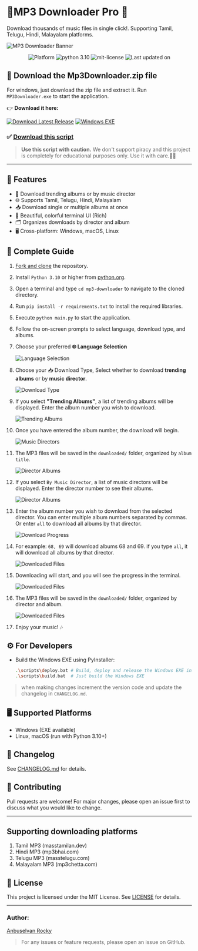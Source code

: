 # 🎼️MP3 Downloader Pro 🎺

Download thousands of music files in single click!. Supporting Tamil, Telugu, Hindi, Malayalam platforms.

![MP3 Downloader Banner](screenshots/banner.png)

<p align="center">
  <img src="https://img.shields.io/badge/Platform-Windows%20%7C%20macOS%20%7C%20Linux-blue"  alt="Platform"/>
  <img src="https://img.shields.io/badge/Python-3.10%2B-brightgreen" alt="python 3.10"/>
  <img src="https://img.shields.io/badge/License-MIT-yellow" alt="mit-license" />
  <img src="https://img.shields.io/github/last-commit/anburocky3/mp3-downloader/main?label=Last%20updated%20on" alt="Last updated on" />
</p>

## 🚀 Download the Mp3Downloader.zip file 
For windows, just download the zip file and extract it. Run `MP3Downloader.exe` to start the application. 

👉  **Download it here:**

[![Download Latest Release](https://img.shields.io/github/v/release/anburocky3/mp3-downloader?label=Download%20Latest)](https://github.com/anburocky3/mp3-downloader/releases/latest)
[![Windows EXE](https://img.shields.io/badge/Windows-EXE-blue?logo=windows)](https://github.com/anburocky3/mp3-downloader/releases/latest/download/mp3-downloader.exe)

### ✅ [Download this script](https://github.com/anburocky3/mp3-downloader/fork)

> **Use this script with caution.** We don't support piracy and this project is completely for educational purposes only. Use it with care.🥰💖

---

## 🎉 Features
- 🎵 Download trending albums or by music director
- 🌐 Supports Tamil, Telugu, Hindi, Malayalam
- 📥 Download single or multiple albums at once
- 🎨 Beautiful, colorful terminal UI (Rich)
- 🗂️ Organizes downloads by director and album
- 🖥️ Cross-platform: Windows, macOS, Linux


## 🚀 Complete Guide

1. [Fork and clone](https://github.com/anburocky3/mp3-downloader/fork) the repository.
2. Install `Python 3.10` or higher from [python.org](https://www.python.org/downloads/).
3. Open a terminal and type `cd mp3-downloader` to navigate to the cloned directory.
4. Run `pip install -r requirements.txt` to install the required libraries.
5. Execute `python main.py` to start the application.
6. Follow the on-screen prompts to select language, download type, and albums.

7. Choose your preferred **🌐 Language Selection**

    ![Language Selection](screenshots/1.png)

8. Choose your 📥 Download Type, Select whether to download **trending albums** or by **music director**.

    ![Download Type](screenshots/2.png)

9. If you select **"Trending Albums"**, a list of trending albums will be displayed. Enter the album number you wish to download.

    ![Trending Albums](screenshots/3.png)

10. Once you have entered the album number, the download will begin.

    ![Music Directors](screenshots/4.png)
 
11. The MP3 files will be saved in the `downloaded/` folder, organized by `album title`.
 
    ![Director Albums](screenshots/5.png)
 
12. If you select `By Music Director`, a list of music directors will be displayed. Enter the director number to see their albums.
 
    ![Director Albums](screenshots/6.png)
 
13. Enter the album number you wish to download from the selected director. You can enter multiple album numbers separated by commas. Or enter `all` to download all albums by that director.
    
    ![Download Progress](screenshots/7.png)
   
14. For example: `68, 69` will download albums 68 and 69. if you type `all`, it will download all albums by that director.
  
    ![Downloaded Files](screenshots/8.png)

15. Downloading will start, and you will see the progress in the terminal.

    ![Downloaded Files](screenshots/9.png)

16. The MP3 files will be saved in the `downloaded/` folder, organized by director and album.

    ![Downloaded Files](screenshots/10.png)

17. Enjoy your music! 🎶

## ⚙️ For Developers
- Build the Windows EXE using PyInstaller:
  ```bash
  .\scripts\deploy.bat # Build, deploy and release the Windows EXE in zip format
  .\scripts\build.bat  # Just build the Windows EXE
  ```
> when making changes increment the version code and update the changelog in `CHANGELOG.md`.


## 🖥️ Supported Platforms
- Windows (EXE available)
- Linux, macOS (run with Python 3.10+)

## 📑 Changelog
See [CHANGELOG.md](CHANGELOG.md) for details.

## 🤝 Contributing

Pull requests are welcome! For major changes, please open an issue first to discuss what you would like to change.

---

## Supporting downloading platforms
1. Tamil MP3 (masstamilan.dev)
2. Hindi MP3 (mp3bhai.com)
3. Telugu MP3 (masstelugu.com)
4. Malayalam MP3 (mp3chetta.com)

## 📄 License

This project is licensed under the MIT License. See [LICENSE](LICENSE) for details.

---

### Author:
[Anbuselvan Rocky](https://fb.com/anburocky3)

> For any issues or feature requests, please open an issue on GitHub.

